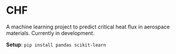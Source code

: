 # CHF
A machine learning project to predict critical heat flux in aerospace materials. Currently in development.

**Setup**: `pip install pandas scikit-learn` 
